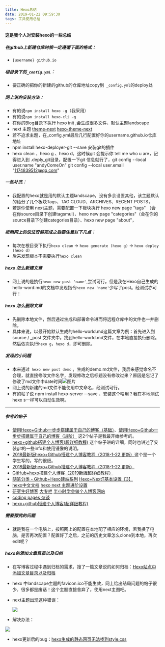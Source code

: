 ```yaml
---
title: Hexo总结
date: 2019-01-22 09:59:30
tags: 工具使用总结
---
```


#### 这是我个人对安装hexo的一些总结

##### 在github上新建仓库时候一定遵循下面的格式：

* ` {username} github.io `

##### 根目录下的` _config.yml `：

* 要正确的把你的新建的github的仓库地址copy到`  _config.yml `的deploy处 

##### 网上说的安装方法：

* 有的说` npm install hexo -g `（我采用）
* 有的说` npm install hexo-cli -g `
* 在你的Blog目录下执行 hexo init ,会生成很多文件，默认主题landscape
* next 主题 [theme-next](https://github.com/theme-next) [hexo-theme-next](https://github.com/theme-next/hexo-theme-next)
* 若不追求主题，在_config.yml最后几行配置好你的username.github.io仓库地址
* npm install hexo-deployer-git --save 安装git的插件
* hexo clean 、hexo g 、hexo d，这时候git 会提示你 tell me who u are，记得进入到 .deply_git目录，配置一下git 信息就行了，git config --local user.name "andyComeOn"  git config --local user.email "1174839512@qq.com"

##### 一些补充：

- 我配置的hexo就是用的默认主题landscape，没有多余设置其他，该主题默认的给分了几个板块Tags、TAG CLOUD、ARCHIVES、RECENT POSTS，
- 若是你使用 next主题，需要配置一下板块执行 hexo new page "tags" （会在你source目录下创建tagsmul）、hexo new page "categories"（会在你的source目录下创建categories目录）、hexo new page "about"，



##### 按照网上的说法安装完成之后要注意以下几点：

* 每次在根目录下执行`hexo clean` -> `hexo generate (hexo g)` -> `hexo deploy (hexo d)`
* 后来发现根本不需要执行` hexo clean `

##### hexo 怎么新建文章

* 网上说的是执行` hexo new post 'name' `,尝试可行。但是我在Hexo自己生成的hello-word.md的文档中发现指令` hexo new 'name' `少写了post。经测试亦可行！

##### hexo 怎么删除文章

* 先删除本地文件，然后通过生成和部署命令进而将远程仓库中的文件也一并删除。
* 具体来说，以最开始默认生成的hello-world.md这篇文章为例：首先进入到source / _post 文件夹中，找到hello-world.md文件，在本地直接执行删除。然后依次执行`hexo g`，`hexo d`，即可删除。

##### 发现的小问题

* 本来通过` hexo new post demo` ，生成的demo.md文件，我后来感觉命名不合理，就直接修改文件名字，发现修改之后标题没有修改过来？原因是忘记了修改了md文件中date时间![图片](https://github.githubassets.com/favicon.ico)
* 网上说的新建的md文件不能使用中文命名，经测试可行。
* 有的帖子说  npm install hexo-server --save ，安装这个啥用？我在本地测试 hexo s一样可以自动生效啊。

---

##### 参考的帖子

* [使用Hexo+Github一步步搭建属于自己的博客（基础）](https://www.cnblogs.com/fengxiongZz/p/7707219.html)、[使用Hexo+Github一步步搭建属于自己的博客（进阶）](https://www.cnblogs.com/fengxiongZz/p/7707568.html) 这2个帖子是我最开始参考的。
* [hexo+github搭建个人博客(超详细教程)](https://blog.csdn.net/ainuser/article/details/77609180) 这个帖子讲的详细，同时也讲述了安装git的一些info和使用镜像的说明。
* [2018最新版hexo+Github搭建个人博客教程（2018-1-22 更新）](https://blog.csdn.net/qq_32454537/article/details/79482908)这个是一个学生写的，写的很细。
* [2018最新版hexo+Github搭建个人博客教程（2018-1-22 更新）](https://blog.csdn.net/qq_32454537/article/details/79482908) 
* [GitHub+hexo搭建个人博客（2019新版超详细教程）](https://blog.csdn.net/weixin_42334475/article/details/101055364?depth_1-utm_source=distribute.pc_relevant.none-task&utm_source=distribute.pc_relevant.none-task)
*  [随笔分类 - Github+Hexo建站系列](https://www.cnblogs.com/penglei-it/category/934299.html)    [Hexo+NextT基本设置【3】](https://www.cnblogs.com/penglei-it/p/hexo_next_baseset.html)
* [hexo中文文档](https://hexo.io/zh-cn/docs/index.html)  [hexo next 主题进阶设置](https://zhuanlan.zhihu.com/p/94038688)
* [研究生好博客](https://blog.newnius.com/)  [大专栏](https://www.dazhuanlan.com/life/) [半小时学会做个人博客网站](http://disixueyuan.com/index.php/article/8.html)
* [coding pages 杂谈](https://www.v2ex.com/t/548912)
* [hexo+github搭建个人博客(超详细教程)](https://blog.csdn.net/AinUser/article/details/77609180?depth_1-utm_source=distribute.pc_relevant.none-task&utm_source=distribute.pc_relevant.none-task)



##### 需要探究的问题

* 就是我在一个电脑上，按照网上的配置在本地配了相应的环境，若我换了电脑，是否再次配置？配置好了之后，之前的历史文章怎么clone到本地，再次edit呢？

##### hexo的添加文章目录以及归档

* 在写博客过程中遇到归档的需求，搜了一篇文章说的如何归档：[Hexo站点中添加文章目录以及归档](https://www.jianshu.com/p/72408c410904)

* hexo 中landscape主题的favicon.ico不能生效，网上给出结局问题的帖子很少，很多都是废话！这个主题直接舍弃了，使用next主图吧。

* next主题出现这种错误：

  ![](http://file.798run.top/img/blog/20190122/theme-next-err.png)

* 解决办法：

![](http://file.798run.top/img/blog/20190122/fixed-err.png)


* hexo更新后的bug：[hexo生成的静态网页无法找到style.css](https://blog.csdn.net/NULL_thing/article/details/90082690)